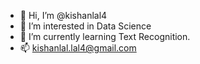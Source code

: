 - 👋 Hi, I’m @kishanlal4
- 👀 I’m interested in Data Science
- 🌱 I’m currently learning Text Recognition.
- 📫 kishanlal.lal4@gmail.com 

<!---
kishanlal4/kishanlal4 is a ✨ special ✨ repository because its `README.md` (this file) appears on your GitHub profile.
You can click the Preview link to take a look at your changes.
--->
